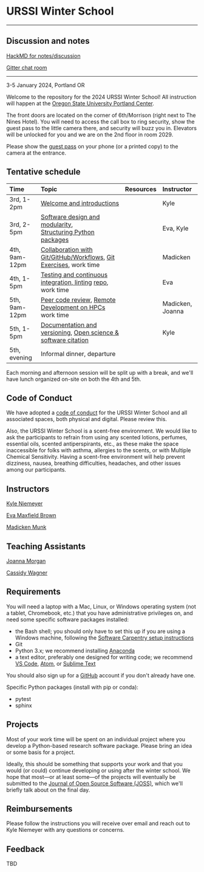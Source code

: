 # URSSI Winter School
---

## Discussion and notes

[HackMD for notes/discussion](https://hackmd.io/@kyleniemeyer/SkoP3GmOT/edit)

[Gitter chat room](https://matrix.to/#/#urssi-winterschool:gitter.im)

--- 

3-5 January 2024, Portland OR

Welcome to the repository for the 2024 URSSI Winter School! All instruction will happen at the [Oregon State University Portland Center](https://www.google.com/maps/place/Oregon+State+University+-+Portland+Center/@45.5191668,-122.6806424,17z/data=!3m2!4b1!5s0x54950a04eb56b777:0xce0d6c2b65a905b5!4m6!3m5!1s0x54950b18857f5857:0x219823f05976c110!8m2!3d45.5191631!4d-122.6780675!16s%2Fg%2F11gsn2wn_c).

The front doors are located on the corner of 6th/Morrison (right next to The Nines Hotel). You will need to access the call box to ring security, show the guest pass to the little camera there, and security will buzz you in. Elevators will be unlocked for you and we are on the 2nd floor in room 2029.

Please show the [guest pass](./Z5039%20--%20URSSI%20Software%20School.png) on your phone (or a printed copy) to the camera at the entrance.

## Tentative schedule

| Time | Topic  | Resources  | Instructor
|:--|:--|:--|:--|
| 3rd, 1-2pm  | [Welcome and introductions](https://kyleniemeyer.github.io/research-software-dev-modules/intro-slides) |  | Kyle
| 3rd, 2-5pm  | [Software design and modularity](https://evamaxfield.github.io/winter-school-lectures/software-design-and-modularity.slides.html#/),<br/>[Structuring Python packages](https://kyleniemeyer.github.io/research-software-dev-modules/module-packaging/) |  | Eva, Kyle
| 4th, 9am-12pm | [Collaboration with Git/GitHub/Workflows](https://munkm.github.io/2024-winterschool/git-collaboration.slides.html), [Git Exercises](), work time |  | Madicken
| 4th, 1-5pm  | [Testing and continuous integration, linting](https://evamaxfield.github.io/winter-school-lectures/testing-lint-ci.slides.html#/) [repo](https://github.com/evamaxfield/winter-school-lectures), work time |  | Eva
| 5th, 9am-12pm | [Peer code review](https://munkm.github.io/2024-winterschool/peer-review.slides.html#/), [Remote Development on HPCs](https://jpmorgan98.github.io/urssi-remotedev-slides/hpc-dev.slides.html#/) work time | | Madicken, Joanna
| 5th, 1-5pm | [Documentation and versioning](https://kyleniemeyer.github.io/research-software-dev-modules/module-documentation/), [Open science & software citation](https://kyleniemeyer.github.io/research-software-dev-modules/module-open-science/) |  | Kyle
| 5th, evening | Informal dinner, departure |  |

Each morning and afternoon session will be split up with a break, and we'll have lunch organized on-site on both the 4th and 5th.

## Code of Conduct

We have adopted a [code of conduct](https://github.com/si2-urssi/winterschool/blob/master/CODE_OF_CONDUCT.md) for the URSSI Winter School and all associated spaces, both physical and digital. Please review this.

Also, the URSSI Winter School is a scent-free environment. We would like to ask the participants to refrain from using any scented lotions, perfumes, essential oils, scented antiperspirants, etc., as these make the space inaccessible for folks with asthma, allergies to the scents, or with Multiple Chemical Sensitivity. Having a scent-free environment will help prevent dizziness, nausea, breathing difficulties, headaches, and other issues among our participants.

## Instructors

[Kyle Niemeyer](https://github.com/kyleniemeyer)

[Eva Maxfield Brown](https://github.com/evamaxfield)

[Madicken Munk](https://github.com/munkm)

## Teaching Assistants

[Joanna Morgan](https://github.com/jpmorgan98)

[Cassidy Wagner](https://github.com/cassidymwagner)


## Requirements

You will need a laptop with a Mac, Linux, or Windows operating system (not a tablet, Chromebook, etc.) that you have administrative privileges on, and need some specific software packages installed:

- the Bash shell; you should only have to set this up if you are using a Windows machine, following the [Software Carpentry setup instructions](http://carpentries.github.io/workshop-template/#setup)
- Git
- Python 3.x; we recommend installing [Anaconda](https://www.anaconda.com/distribution/)
- a text editor, preferably one designed for writing code; we recommend [VS Code](https://code.visualstudio.com), [Atom](https://atom.io), or [Sublime Text](https://www.sublimetext.com)

You should also sign up for a [GitHub](https://github.com/) account if you don't already have one.

Specific Python packages (install with pip or conda):
- pytest
- sphinx

## Projects

Most of your work time will be spent on an individual project where you develop a Python-based research software package.
Please bring an idea or some basis for a project.

Ideally, this should be something that supports your work and that you would (or could) continue developing or using after the winter school.
We hope that most—or at least some—of the projects will eventually be submitted to the [Journal of Open Source Software (JOSS)](https://joss.theoj.org), which we'll briefly talk about on the final day.

## Reimbursements

Please follow the instructions you will receive over email and reach out to Kyle Niemeyer with any questions or concerns.

## Feedback 

TBD
